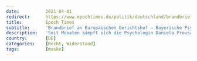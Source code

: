 ```yaml
---
date:          2021-04-01
redirect:      https://www.epochtimes.de/politik/deutschland/brandbrief-an-europaeischen-gerichtshof-bayerische-psychologin-fordert-rechtliches-gehoer-a3482490.html
title:         Epoch Times
subtitle:      'Brandbrief an Europäischen Gerichtshof – Bayerische Psychologin fordert rechtliches Gehör'
description:   'Seit Monaten kämpft sich die Psychologin Daniela Prousa durch den Justiz-Dschungel. Nachdem sie in Deutschland alle ihre Anträge, mit denen sie gegen die negativen Auswirkungen des Masketragens und die mangelhafte Datenlage des Robert Koch-Instituts vorging, verloren hatte, war der Weg zum Europäischen Gerichtshof für Menschenrechte frei. Doch jetzt musste die Psychologin erneut eine herbe Niederlage einstecken, woraufhin sie sich an die Öffentlichkeit wendet.'
country:       [DE]
categories:    [Recht, Widerstand]
tags:          [maske]
---
```

